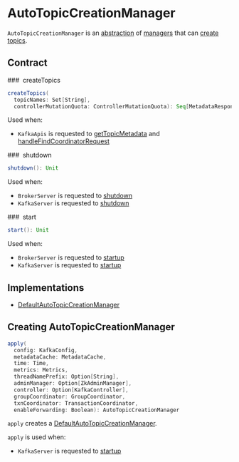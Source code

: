 # AutoTopicCreationManager

`AutoTopicCreationManager` is an [abstraction](#contract) of [managers](#implementations) that can [create topics](#createTopics).

## Contract

### <span id="createTopics"> createTopics

```scala
createTopics(
  topicNames: Set[String],
  controllerMutationQuota: ControllerMutationQuota): Seq[MetadataResponseTopic]
```

Used when:

* `KafkaApis` is requested to [getTopicMetadata](KafkaApis.md#getTopicMetadata) and [handleFindCoordinatorRequest](KafkaApis.md#handleFindCoordinatorRequest)

### <span id="shutdown"> shutdown

```scala
shutdown(): Unit
```

Used when:

* `BrokerServer` is requested to [shutdown](raft/BrokerServer.md#shutdown)
* `KafkaServer` is requested to [shutdown](broker/KafkaServer.md#shutdown)

### <span id="start"> start

```scala
start(): Unit
```

Used when:

* `BrokerServer` is requested to [startup](raft/BrokerServer.md#startup)
* `KafkaServer` is requested to [startup](broker/KafkaServer.md#startup)

## Implementations

* [DefaultAutoTopicCreationManager](DefaultAutoTopicCreationManager.md)

## <span id="apply"> Creating AutoTopicCreationManager

```scala
apply(
  config: KafkaConfig,
  metadataCache: MetadataCache,
  time: Time,
  metrics: Metrics,
  threadNamePrefix: Option[String],
  adminManager: Option[ZkAdminManager],
  controller: Option[KafkaController],
  groupCoordinator: GroupCoordinator,
  txnCoordinator: TransactionCoordinator,
  enableForwarding: Boolean): AutoTopicCreationManager
```

`apply` creates a [DefaultAutoTopicCreationManager](DefaultAutoTopicCreationManager.md).

`apply` is used when:

* `KafkaServer` is requested to [startup](broker/KafkaServer.md#autoTopicCreationManager)
